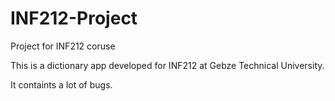 # INF212-Project
Project for INF212 coruse

This is a dictionary app developed for INF212 at Gebze Technical University. 

It containts a lot of bugs.
